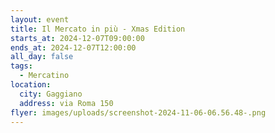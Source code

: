 ```yaml
---
layout: event
title: Il Mercato in più - Xmas Edition
starts_at: 2024-12-07T09:00:00
ends_at: 2024-12-07T12:00:00
all_day: false
tags:
  - Mercatino
location:
  city: Gaggiano
  address: via Roma 150
flyer: images/uploads/screenshot-2024-11-06-06.56.48-.png
---
```

